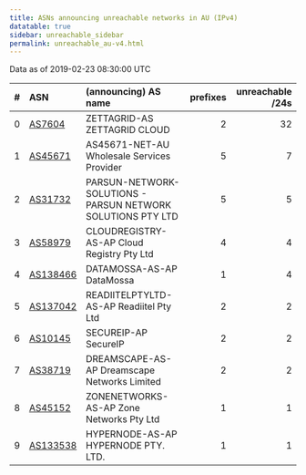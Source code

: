 ```yaml
---
title: ASNs announcing unreachable networks in AU (IPv4)
datatable: true
sidebar: unreachable_sidebar
permalink: unreachable_au-v4.html
---
```


Data as of 2019-02-23 08:30:00 UTC


<div class="datatable-begin"></div>

|   # | ASN                                      | (announcing) AS name                                        |   prefixes |   unreachable /24s |
|----:|:-----------------------------------------|:------------------------------------------------------------|-----------:|-------------------:|
|   0 | [AS7604](unreachable_AS7604-v4.html)     | ZETTAGRID-AS ZETTAGRID CLOUD                                |          2 |                 32 |
|   1 | [AS45671](unreachable_AS45671-v4.html)   | AS45671-NET-AU Wholesale Services Provider                  |          5 |                  7 |
|   2 | [AS31732](unreachable_AS31732-v4.html)   | PARSUN-NETWORK-SOLUTIONS - PARSUN NETWORK SOLUTIONS PTY LTD |          5 |                  5 |
|   3 | [AS58979](unreachable_AS58979-v4.html)   | CLOUDREGISTRY-AS-AP Cloud Registry Pty Ltd                  |          4 |                  4 |
|   4 | [AS138466](unreachable_AS138466-v4.html) | DATAMOSSA-AS-AP DataMossa                                   |          1 |                  4 |
|   5 | [AS137042](unreachable_AS137042-v4.html) | READIITELPTYLTD-AS-AP Readiitel Pty Ltd                     |          2 |                  2 |
|   6 | [AS10145](unreachable_AS10145-v4.html)   | SECUREIP-AP SecureIP                                        |          2 |                  2 |
|   7 | [AS38719](unreachable_AS38719-v4.html)   | DREAMSCAPE-AS-AP Dreamscape Networks Limited                |          2 |                  2 |
|   8 | [AS45152](unreachable_AS45152-v4.html)   | ZONENETWORKS-AS-AP Zone Networks Pty Ltd                    |          1 |                  1 |
|   9 | [AS133538](unreachable_AS133538-v4.html) | HYPERNODE-AS-AP HYPERNODE PTY. LTD.                         |          1 |                  1 |

<div class="datatable-end"></div>